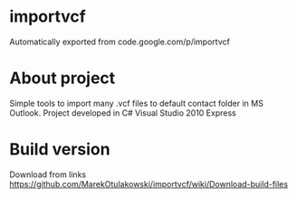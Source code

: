# importvcf
Automatically exported from code.google.com/p/importvcf

# About project
Simple tools to import many .vcf files to default contact folder in MS Outlook. Project developed in C# Visual Studio 2010 Express

# Build version
Download from links https://github.com/MarekOtulakowski/importvcf/wiki/Download-build-files
